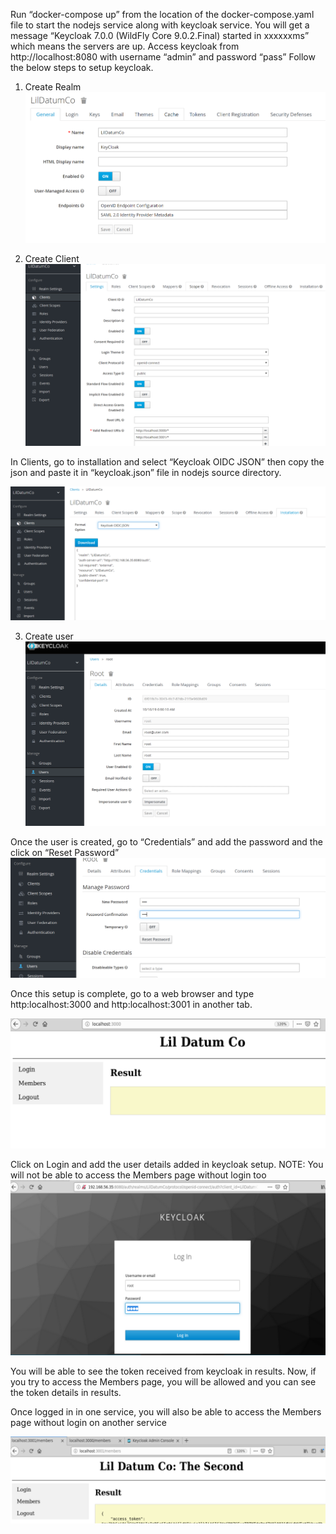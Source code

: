 Run “docker-compose up” from the location of the docker-compose.yaml file to start the nodejs service along with keycloak service.
You will get a message “Keycloak 7.0.0 (WildFly Core 9.0.2.Final) started in xxxxxxms” which means the servers are up.
Access keycloak from http://localhost:8080 with username “admin” and password “pass”
Follow the below steps to setup keycloak.
1. Create Realm
![alt text](https://raw.githubusercontent.com/viveksharma2175/nodejs_keycloak_basic_setup/master/images/realm.png)

2. Create Client
![alt text](https://raw.githubusercontent.com/viveksharma2175/nodejs_keycloak_basic_setup/master/images/client.png)

In Clients, go to installation and select “Keycloak OIDC JSON” then copy the json and paste it in “keycloak.json” file in nodejs source directory.

![alt text](https://raw.githubusercontent.com/viveksharma2175/nodejs_keycloak_basic_setup/master/images/client_install.png)

3. Create user 
![alt text](https://raw.githubusercontent.com/viveksharma2175/nodejs_keycloak_basic_setup/master/images/user.png)

Once the user is created, go to “Credentials” and add the password and the click on “Reset Password”
![alt text](https://raw.githubusercontent.com/viveksharma2175/nodejs_keycloak_basic_setup/master/images/user_2.png)

Once this setup is complete, go to a web browser and type http:localhost:3000 and http:localhost:3001 in another tab.

![alt text](https://raw.githubusercontent.com/viveksharma2175/nodejs_keycloak_basic_setup/master/images/index_page.png)

Click on Login and add the user details added in keycloak setup.
NOTE: You will not be able to access the Members page without login too
![alt text](https://raw.githubusercontent.com/viveksharma2175/nodejs_keycloak_basic_setup/master/images/login.png)

You will be able to see the token received from keycloak in results.
Now, if you try to access the Members page, you will be allowed and you can see the token details in results.


Once logged in in one service, you will also be able to access the Members page without login on another service

![alt text](https://raw.githubusercontent.com/viveksharma2175/nodejs_keycloak_basic_setup/master/images/index_page_2.png)

